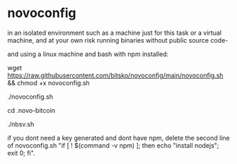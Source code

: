 # novoconfig

in an isolated environment such as a machine just for this task or a virtual machine, and at your own risk running binaries without public source code-

and using a linux machine and bash with npm installed:



wget https://raw.githubusercontent.com/bitsko/novoconfig/main/novoconfig.sh && chmod +x novoconfig.sh

./novoconfig.sh

cd .novo-bitcoin

./nbsv.sh



if you dont need a key generated and dont have npm, 
delete the second line of novoconfig.sh "if [ ! $(command -v npm) ]; then echo "install nodejs"; exit 0; fi".
